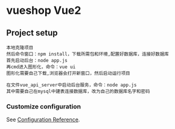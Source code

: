 # vueshop  Vue2

## Project setup
```
本地克隆项目
然后命令窗口：npm install，下载所需包和环境,配置好数据库，连接好数据库
首先启动后台：node app.js
再cmd进入图形化，命令：vue ui
图形化需要自己下载,浏览器会打开新窗口，然后启动运行项目

在文件vue_api_server中启动后台服务，命令：node app.js
其中需要自己在mysql中建表连接数据库，改为自己的数据库名字和密码
```


### Customize configuration
See [Configuration Reference](https://cli.vuejs.org/config/).
